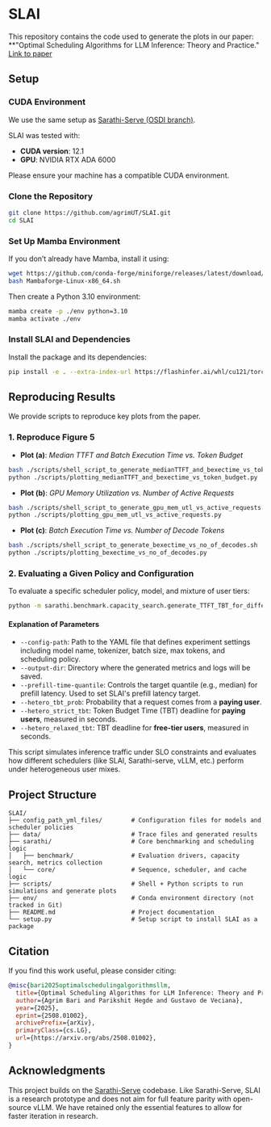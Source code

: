 # SLAI

This repository contains the code used to generate the plots in our paper:  
**"Optimal Scheduling Algorithms for LLM Inference: Theory and Practice." [Link to paper](https://arxiv.org/abs/2508.01002)

## Setup

### CUDA Environment

We use the same setup as [Sarathi-Serve (OSDI branch)](https://github.com/microsoft/sarathi-serve/tree/osdi-sarathi-serve).

SLAI was tested with:
- **CUDA version**: 12.1  
- **GPU**: NVIDIA RTX ADA 6000

Please ensure your machine has a compatible CUDA environment.

### Clone the Repository

```bash
git clone https://github.com/agrimUT/SLAI.git
cd SLAI
```

### Set Up Mamba Environment

If you don’t already have Mamba, install it using:

```bash
wget https://github.com/conda-forge/miniforge/releases/latest/download/Mambaforge-Linux-x86_64.sh
bash Mambaforge-Linux-x86_64.sh
```

Then create a Python 3.10 environment:

```bash
mamba create -p ./env python=3.10
mamba activate ./env
```

### Install SLAI and Dependencies

Install the package and its dependencies:

```bash
pip install -e . --extra-index-url https://flashinfer.ai/whl/cu121/torch2.3/
```

## Reproducing Results

We provide scripts to reproduce key plots from the paper.

### 1. Reproduce Figure 5

- **Plot (a)**: *Median TTFT and Batch Execution Time vs. Token Budget*

```bash
bash ./scripts/shell_script_to_generate_medianTTFT_and_bexectime_vs_token_budget.sh
python ./scripts/plotting_medianTTFT_and_bexectime_vs_token_budget.py
```

- **Plot (b)**: *GPU Memory Utilization vs. Number of Active Requests*

```bash
bash ./scripts/shell_script_to_generate_gpu_mem_utl_vs_active_requests.sh
python ./scripts/plotting_gpu_mem_utl_vs_active_requests.py
```

- **Plot (c)**: *Batch Execution Time vs. Number of Decode Tokens*

```bash
bash ./scripts/shell_script_to_generate_bexectime_vs_no_of_decodes.sh
python ./scripts/plotting_bexectime_vs_no_of_decodes.py
```

### 2. Evaluating a Given Policy and Configuration

To evaluate a specific scheduler policy, model, and mixture of user tiers:

```bash
python -m sarathi.benchmark.capacity_search.generate_TTFT_TBT_for_different_schedulers   --config-path ./config_path_yml_files/mistral7b_relaxed.yml   --output-dir ./heterogeneous_TBT_p5per_100ms_500ms_mistral7b   --prefill-time-quantile 0.50   --hetero_tbt_prob 0.05   --hetero_strict_tbt 0.1   --hetero_relaxed_tbt 0.5
```

#### Explanation of Parameters

- `--config-path`: Path to the YAML file that defines experiment settings including model name, tokenizer, batch size, max tokens, and scheduling policy.
- `--output-dir`: Directory where the generated metrics and logs will be saved.
- `--prefill-time-quantile`: Controls the target quantile (e.g., median) for prefill latency. Used to set SLAI's prefill latency target.
- `--hetero_tbt_prob`: Probability that a request comes from a **paying user**.
- `--hetero_strict_tbt`: Token Budget Time (TBT) deadline for **paying users**, measured in seconds.
- `--hetero_relaxed_tbt`: TBT deadline for **free-tier users**, measured in seconds.

This script simulates inference traffic under SLO constraints and evaluates how different schedulers (like SLAI, Sarathi-serve, vLLM, etc.) perform under heterogeneous user mixes.

## Project Structure

```
SLAI/
├── config_path_yml_files/        # Configuration files for models and scheduler policies
├── data/                         # Trace files and generated results
├── sarathi/                      # Core benchmarking and scheduling logic
│   ├── benchmark/                # Evaluation drivers, capacity search, metrics collection
│   └── core/                     # Sequence, scheduler, and cache logic
├── scripts/                      # Shell + Python scripts to run simulations and generate plots
├── env/                          # Conda environment directory (not tracked in Git)
├── README.md                     # Project documentation
└── setup.py                      # Setup script to install SLAI as a package
```

## Citation

If you find this work useful, please consider citing:

```bibtex
@misc{bari2025optimalschedulingalgorithmsllm,
  title={Optimal Scheduling Algorithms for LLM Inference: Theory and Practice}, 
  author={Agrim Bari and Parikshit Hegde and Gustavo de Veciana},
  year={2025},
  eprint={2508.01002},
  archivePrefix={arXiv},
  primaryClass={cs.LG},
  url={https://arxiv.org/abs/2508.01002},
}
```

## Acknowledgments

This project builds on the [Sarathi-Serve](https://github.com/microsoft/sarathi-serve/tree/main) codebase. Like Sarathi-Serve, SLAI is a research prototype and does not aim for full feature parity with open-source vLLM. We have retained only the essential features to allow for faster iteration in research.

